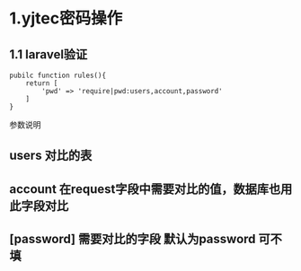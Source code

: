 # 1.yjtec密码操作

## 1.1 laravel验证
```
pubilc function rules(){
    return [
        'pwd' => 'require|pwd:users,account,password'
    ]
}
```

参数说明

## users 对比的表
## account 在request字段中需要对比的值，数据库也用此字段对比
## [password] 需要对比的字段 默认为password 可不填
